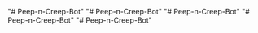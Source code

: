 "# Peep-n-Creep-Bot" 
"# Peep-n-Creep-Bot" 
"# Peep-n-Creep-Bot" 
"# Peep-n-Creep-Bot" 
"# Peep-n-Creep-Bot" 
